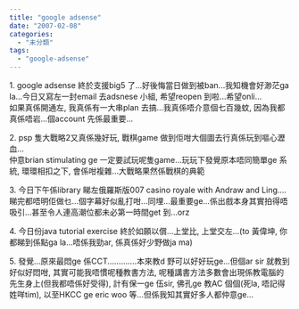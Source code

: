 ```yaml
---
title: "google adsense"
date: "2007-02-08"
categories: 
  - "未分類"
tags: 
  - "google-adsense"
---
```


1\. google adsense 終於支援big5 了...好後悔當日做到被ban...我知機會好渺茫ga la...今日又寫左一封email 去adsnese 小組, 希望reopen 到啦...希望onli...  
如果真係開通左, 我真係有一大串plan 去搞...我真係唔介意個七百幾蚊, 因為我都真係唔岩...個account 先係最重要...

2\. psp 隻大戰略2又真係幾好玩, 戰棋game 做到佢咁大個圖去行真係玩到嘔心瀝血...  
仲意brian stimulating ge 一定要試玩呢隻game...玩玩下發覺原本唔同簡單ge 系統, 環環相扣之下, 會係咁複雜...大戰略果然係戰棋的典範

3\. 今日下午係library 睇左俄羅斯版007 casino royale with Andraw and Ling.... 睇完都唔明佢做乜...個字幕好似亂打咁...同埋...最重要ge...係出戲本身其實拍得唔吸引...甚至令人連高潮位都未必第一時間get 到...orz

4\. 今日份java tutorial exercise 終於如願以償...上堂比, 上堂交左...(to 黃偉坤, 你都睇到係點ga la...唔係我勁ar, 係真係好少野做ja ma)

5\. 發覺...原來最悶ge 係CCT.............本來教d 野可以好好玩ge...但個ar sir 就教到好似好悶咁, 其實可能我唔慣呢種教書方法, 呢種講書方法多數會出現係教電腦的先生身上(但我都唔係好受得), 計有保一ge 伍sir, 佛孔ge 教AC 個個(死la, 唔記得姓咩tim), 以至HKCC ge eric woo 等...但係我知其實好多人都仲意ge...
